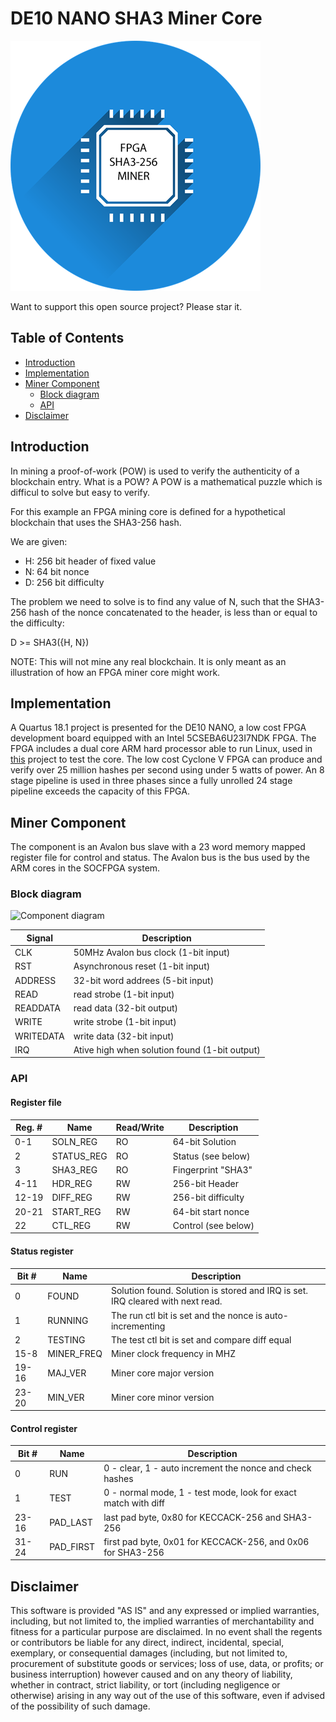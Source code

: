 # DE10 NANO SHA3 Miner Core

![FPGA mining](doc/miner.png)

Want to support this open source project? Please star it.

## Table of Contents

* [Introduction](#introduction)
* [Implementation](#implementation)
* [Miner Component](#miner_component)
	* [Block diagram](#block_diagram)
	* [API](#api)
* [Disclaimer](#disclaimer)

## Introduction

In mining a proof-of-work (POW) is used to verify the authenticity of a blockchain entry. What is a POW?
A POW is a mathematical puzzle which is difficul to solve but easy to verify.

For this example an FPGA mining core is defined for a hypothetical blockchain that uses the SHA3-256 hash.

We are given:

- H: 256 bit header of fixed value
- N: 64 bit nonce
- D: 256 bit difficulty

The problem we need to solve is to find any value of N, such that the SHA3-256 hash of the nonce concatenated
to the header, is less than or equal to the difficulty:

D >= SHA3({H, N})

NOTE: This will not mine any real blockchain. It is only meant as an illustration
of how an FPGA miner core might work.

## Implementation

A Quartus 18.1 project is presented for the DE10 NANO, a low cost FPGA development board equipped with
an Intel 5CSEBA6U23I7NDK FPGA. The FPGA includes a dual core ARM hard processor able to run Linux,
used in [this](https://github.com/miscellaneousbits/linux-socfpga-sha3-miner.git) project to test the core.
The low cost Cyclone V FPGA can produce and verify over 25 million hashes
per second using under 5 watts of power. An 8 stage pipeline is used in three phases since a fully unrolled
24 stage pipeline exceeds the capacity of this FPGA.

## Miner Component

The component is an Avalon bus slave with a 23 word memory mapped register file for control and status.
The Avalon bus is the bus used by the ARM cores in the SOCFPGA system.

### Block diagram

![Component diagram](quartus_18.1/doc/block.png)

| Signal | Description|
| --- | --- |
| CLK| 50MHz Avalon bus clock (1-bit input) |
| RST | Asynchronous reset (1-bit input) |
| ADDRESS | 32-bit word addrees (5-bit input) |
| READ | read strobe (1-bit input) |
| READDATA | read data (32-bit output) |
| WRITE | write strobe (1-bit input) |
| WRITEDATA | write data (32-bit input) |
| IRQ | Ative high when solution found (1-bit output) |

### API

#### Register file

| Reg. # | Name | Read/Write | Description|
| --- | --- | --- | --- |
| 0-1 | SOLN_REG | RO | 64-bit Solution |
| 2 | STATUS_REG | RO | Status (see below) |
| 3 | SHA3_REG | RO | Fingerprint "SHA3" |
| 4-11 | HDR_REG | RW | 256-bit Header |
| 12-19 | DIFF_REG | RW | 256-bit difficulty |
| 20-21 | START_REG | RW | 64-bit start nonce |
| 22 | CTL_REG | RW | Control (see below) |

#### Status register

| Bit # | Name | Description |
| --- | --- | --- |
| 0 | FOUND | Solution found. Solution is stored and IRQ is set. IRQ cleared with next read. |
| 1 | RUNNING | The run ctl bit is set and the nonce is auto-incrementing |
| 2 | TESTING | The test ctl bit is set and compare diff equal |
| 15-8 | MINER_FREQ | Miner clock frequency in MHZ |
| 19-16 | MAJ_VER | Miner core major version |
| 23-20 | MIN_VER | Miner core minor version |

#### Control register

| Bit # | Name | Description |
| --- | --- | --- |
| 0 | RUN | 0 - clear, 1 - auto increment the nonce and check hashes |
| 1 | TEST | 0 - normal mode, 1 - test mode, look for exact match with diff |
| 23-16 | PAD_LAST | last pad byte, 0x80 for KECCACK-256 and SHA3-256 |
| 31-24 | PAD_FIRST | first pad byte, 0x01 for KECCACK-256, and 0x06 for SHA3-256 |

## Disclaimer

This software is provided "AS IS" and any expressed or implied warranties, including, but not limited to, the implied warranties of merchantability and fitness for a particular purpose are disclaimed. In no event shall the regents or contributors be liable for any direct, indirect, incidental, special, exemplary, or consequential damages (including, but not limited to, procurement of substitute goods or services; loss of use, data, or profits; or business interruption) however caused and on any theory of liability, whether in contract, strict liability, or tort (including negligence or otherwise) arising in any way out of the use of this software, even if advised of the possibility of such damage.  
